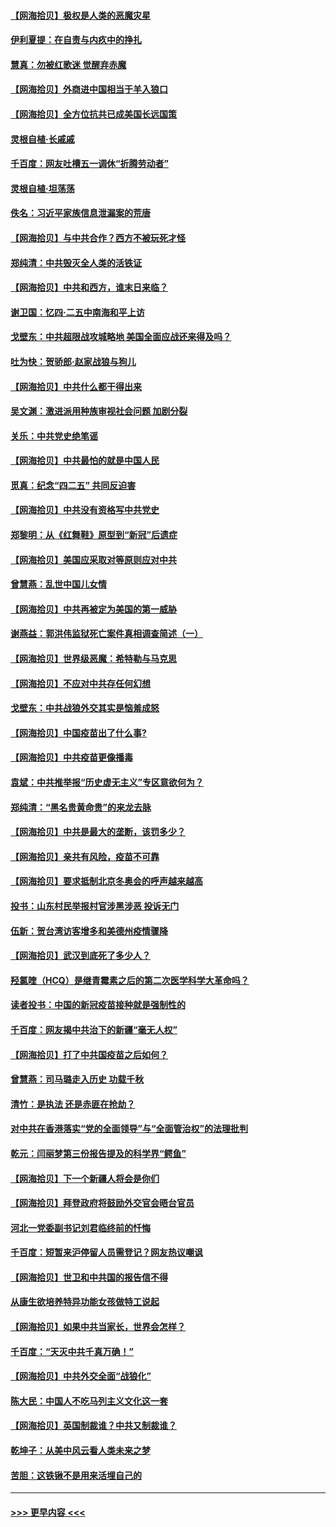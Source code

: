 #### [【网海拾贝】极权是人类的恶魔灾星](../pages/nsc993/n12910697.md?t=04291401) 
#### [伊利夏提：在自责与内疚中的挣扎](../pages/nsc993/n12910493.md?t=04291401) 
#### [慧真：勿被红歌迷 觉醒弃赤魔](../pages/nsc993/n12910485.md?t=04291401) 
#### [【网海拾贝】外商进中国相当于羊入狼口](../pages/nsc993/n12908274.md?t=04291401) 
#### [【网海拾贝】全方位抗共已成美国长远国策](../pages/nsc993/n12906878.md?t=04291401) 
#### [灵根自植‧长戚戚](../pages/nsc993/n12905585.md?t=04291401) 
#### [千百度：网友吐槽五一调休“折腾劳动者”](../pages/nsc993/n12905934.md?t=04291401) 
#### [灵根自植‧坦荡荡](../pages/nsc993/n12905562.md?t=04291401) 
#### [佚名：习近平家族信息泄漏案的荒唐](../pages/nsc993/n12904705.md?t=04291401) 
#### [【网海拾贝】与中共合作？西方不被玩死才怪](../pages/nsc993/n12903873.md?t=04291401) 
#### [郑纯清：中共毁灭全人类的活铁证](../pages/nsc993/n12903785.md?t=04291401) 
#### [【网海拾贝】中共和西方，谁末日来临？](../pages/nsc993/n12903482.md?t=04291401) 
#### [谢卫国：忆四‧二五中南海和平上访](../pages/nsc993/n12902192.md?t=04291401) 
#### [戈壁东：中共超限战攻城略地 美国全面应战还来得及吗？](../pages/nsc993/n12902297.md?t=04291401) 
#### [吐为快：贺骄郎‧赵家战狼与狗儿](../pages/nsc993/n12902280.md?t=04291401) 
#### [【网海拾贝】中共什么都干得出来](../pages/nsc993/n12897500.md?t=04291401) 
#### [吴文渊：激进派用种族审视社会问题 加剧分裂](../pages/nsc993/n12893881.md?t=04291401) 
#### [关乐：中共党史绝笔谣](../pages/nsc993/n12897270.md?t=04291401) 
#### [【网海拾贝】中共最怕的就是中国人民](../pages/nsc993/n12894705.md?t=04291401) 
#### [觅真：纪念“四二五” 共同反迫害](../pages/nsc993/n12894553.md?t=04291401) 
#### [【网海拾贝】中共没有资格写中共党史](../pages/nsc993/n12892231.md?t=04291401) 
#### [郑黎明：从《红舞鞋》原型到“新冠”后遗症](../pages/nsc993/n12890469.md?t=04291401) 
#### [【网海拾贝】美国应采取对等原则应对中共](../pages/nsc993/n12889176.md?t=04291401) 
#### [曾慧燕：乱世中国儿女情](../pages/nsc993/n12887931.md?t=04291401) 
#### [【网海拾贝】中共再被定为美国的第一威胁](../pages/nsc993/n12887580.md?t=04291401) 
#### [谢燕益：郭洪伟监狱死亡案件真相调查简述（一）](../pages/nsc993/n12885648.md?t=04291401) 
#### [【网海拾贝】世界级恶魔：希特勒与马克思](../pages/nsc993/n12884062.md?t=04291401) 
#### [【网海拾贝】不应对中共存任何幻想](../pages/nsc993/n12881460.md?t=04291401) 
#### [戈壁东：中共战狼外交其实是恼羞成怒](../pages/nsc993/n12880392.md?t=04291401) 
#### [【网海拾贝】中国疫苗出了什么事?](../pages/nsc993/n12879124.md?t=04291401) 
#### [【网海拾贝】中共疫苗更像播毒](../pages/nsc993/n12876631.md?t=04291401) 
#### [袁斌：中共推举报“历史虚无主义”专区意欲何为？](../pages/nsc993/n12876530.md?t=04291401) 
#### [郑纯清：“黑名贵黄命贵”的来龙去脉](../pages/nsc993/n12875589.md?t=04291401) 
#### [【网海拾贝】中共是最大的垄断，该罚多少？](../pages/nsc993/n12874006.md?t=04291401) 
#### [【网海拾贝】亲共有风险，疫苗不可靠](../pages/nsc993/n12872224.md?t=04291401) 
#### [【网海拾贝】要求抵制北京冬奥会的呼声越来越高](../pages/nsc993/n12868962.md?t=04291401) 
#### [投书：山东村民举报村官涉黑涉恶 投诉无门](../pages/nsc993/n12869726.md?t=04291401) 
#### [伍新：贺台湾访客增多和美德州疫情骤降](../pages/nsc993/n12865651.md?t=04291401) 
#### [【网海拾贝】武汉到底死了多少人？](../pages/nsc993/n12863707.md?t=04291401) 
#### [羟氯喹（HCQ）是继青霉素之后的第二次医学科学大革命吗？](../pages/nsc993/n12638564.md?t=04291401) 
#### [读者投书：中国的新冠疫苗接种就是强制性的](../pages/nsc993/n12859932.md?t=04291401) 
#### [千百度：网友揭中共治下的新疆“毫无人权”](../pages/nsc993/n12858385.md?t=04291401) 
#### [【网海拾贝】打了中共国疫苗之后如何？](../pages/nsc993/n12857866.md?t=04291401) 
#### [曾慧燕：司马璐走入历史 功载千秋](../pages/nsc993/n12856996.md?t=04291401) 
#### [清竹：是执法 还是赤匪在抢劫？](../pages/nsc993/n12856952.md?t=04291401) 
#### [对中共在香港落实“党的全面领导”与“全面管治权”的法理批判](../pages/nsc993/n12856929.md?t=04291401) 
#### [乾元：闫丽梦第三份报告提及的科学界“鳄鱼”](../pages/nsc993/n12855985.md?t=04291401) 
#### [【网海拾贝】下一个新疆人将会是你们](../pages/nsc993/n12855864.md?t=04291401) 
#### [【网海拾贝】拜登政府将鼓励外交官会晤台官员](../pages/nsc993/n12853615.md?t=04291401) 
#### [河北一党委副书记刘君临终前的忏悔](../pages/nsc993/n12849420.md?t=04291401) 
#### [千百度：短暂来沪停留人员需登记？网友热议嘲讽](../pages/nsc993/n12853497.md?t=04291401) 
#### [【网海拾贝】世卫和中共国的报告信不得](../pages/nsc993/n12850902.md?t=04291401) 
#### [从康生欲培养特异功能女孩做特工说起](../pages/nsc993/n12849289.md?t=04291401) 
#### [【网海拾贝】如果中共当家长，世界会怎样？](../pages/nsc993/n12848436.md?t=04291401) 
#### [千百度：“天灭中共千真万确！”](../pages/nsc993/n12845659.md?t=04291401) 
#### [【网海拾贝】中共外交全面“战狼化”](../pages/nsc993/n12845607.md?t=04291401) 
#### [陈大民：中国人不吃马列主义文化这一套](../pages/nsc993/n12842496.md?t=04291401) 
#### [【网海拾贝】英国制裁谁？中共又制裁谁？](../pages/nsc993/n12840909.md?t=04291401) 
#### [乾坤子：从美中风云看人类未来之梦](../pages/nsc993/n12840590.md?t=04291401) 
#### [苦胆：这铁锹不是用来活埋自己的](../pages/nsc993/n12839512.md?t=04291401) 

----
#### [ >>> 更早内容 <<< ](../indexes/nsc993-earlier.md)
